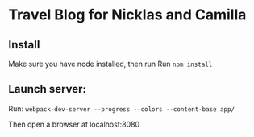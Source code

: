 # Travel Blog for Nicklas and Camilla

## Install
Make sure you have node installed, then run
Run `npm install`

## Launch server:
Run: `webpack-dev-server --progress --colors --content-base app/`

Then open a browser at localhost:8080

